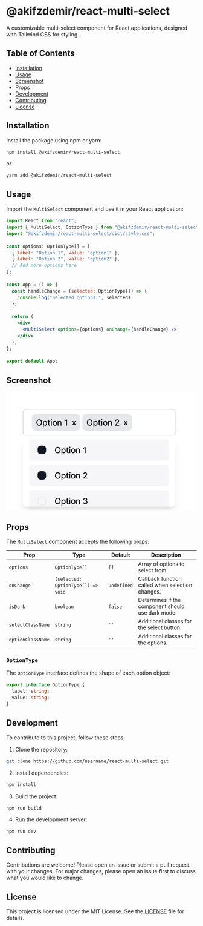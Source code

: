 # @akifzdemir/react-multi-select

A customizable multi-select component for React applications, designed with Tailwind CSS for styling.

## Table of Contents

- [Installation](#installation)
- [Usage](#usage)
- [Screenshot](#screenshot)
- [Props](#props)
- [Development](#development)
- [Contributing](#contributing)
- [License](#license)

## Installation

Install the package using npm or yarn:

```bash
npm install @akifzdemir/react-multi-select
```

or

```bash
yarn add @akifzdemir/react-multi-select
```

## Usage

Import the `MultiSelect` component and use it in your React application:

```jsx
import React from "react";
import { MultiSelect, OptionType } from "@akifzdemir/react-multi-select";
import "@akifzdemir/react-multi-select/dist/style.css";

const options: OptionType[] = [
  { label: "Option 1", value: "option1" },
  { label: "Option 2", value: "option2" },
  // Add more options here
];

const App = () => {
  const handleChange = (selected: OptionType[]) => {
    console.log("Selected options:", selected);
  };

  return (
    <div>
      <MultiSelect options={options} onChange={handleChange} />
    </div>
  );
};

export default App;
```

## Screenshot

![Screenshot](/img/image.png)

## Props

The `MultiSelect` component accepts the following props:

| Prop              | Type                               | Default     | Description                                       |
| ----------------- | ---------------------------------- | ----------- | ------------------------------------------------- |
| `options`         | `OptionType[]`                     | `[]`        | Array of options to select from.                  |
| `onChange`        | `(selected: OptionType[]) => void` | `undefined` | Callback function called when selection changes.  |
| `isDark`          | `boolean`                          | `false`     | Determines if the component should use dark mode. |
| `selectClassName` | `string`                           | `''`        | Additional classes for the select button.         |
| `optionClassName` | `string`                           | `''`        | Additional classes for the options.               |

### `OptionType`

The `OptionType` interface defines the shape of each option object:

```ts
export interface OptionType {
  label: string;
  value: string;
}
```

## Development

To contribute to this project, follow these steps:

1. Clone the repository:

```bash
git clone https://github.com/username/react-multi-select.git
```

2. Install dependencies:

```bash
npm install
```

3. Build the project:

```bash
npm run build
```

4. Run the development server:

```bash
npm run dev
```

## Contributing

Contributions are welcome! Please open an issue or submit a pull request with your changes. For major changes, please open an issue first to discuss what you would like to change.

## License

This project is licensed under the MIT License. See the [LICENSE](LICENSE) file for details.
